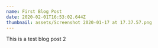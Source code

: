 ```yaml
---
name: First Blog Post
date: 2020-02-01T16:53:02.644Z
thumbnail: assets/Screenshot 2020-01-17 at 17.37.57.png
---
```

This is a test blog post 2
